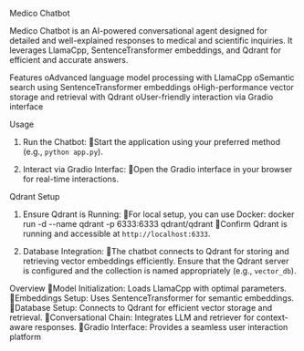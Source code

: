 Medico Chatbot

Medico Chatbot is an AI-powered conversational agent designed for detailed and well-explained responses to medical and scientific inquiries. It leverages LlamaCpp, SentenceTransformer embeddings, and Qdrant for efficient and accurate answers.

Features
oAdvanced language model processing with LlamaCpp
oSemantic search using SentenceTransformer embeddings
oHigh-performance vector storage and retrieval with Qdrant
oUser-friendly interaction via Gradio interface

Usage
1.  Run the Chatbot:
Start the application using your preferred method (e.g., `python app.py`).

2. Interact via Gradio Interfac:
Open the Gradio interface in your browser for real-time interactions.

Qdrant Setup

1. Ensure Qdrant is Running:
For local setup, you can use Docker:
  docker run -d --name qdrant -p 6333:6333 qdrant/qdrant
Confirm Qdrant is running and accessible at `http://localhost:6333`.

2. Database Integration:
The chatbot connects to Qdrant for storing and retrieving vector embeddings efficiently. Ensure that the Qdrant server is configured and the collection is named appropriately (e.g., `vector_db`).

Overview
Model Initialization: Loads LlamaCpp with optimal parameters.
Embeddings Setup: Uses SentenceTransformer for semantic embeddings.
Database Setup: Connects to Qdrant for efficient vector storage and retrieval.
Conversational Chain: Integrates LLM and retriever for context-aware responses.
Gradio Interface: Provides a seamless user interaction platform
